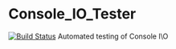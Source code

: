 # Console_IO_Tester
[![Build Status](https://travis-ci.com/TotallyCoded/Console_IO_Tester.svg?branch=master)](https://travis-ci.com/TotallyCoded/Console_IO_Tester)
Automated testing of Console I\O